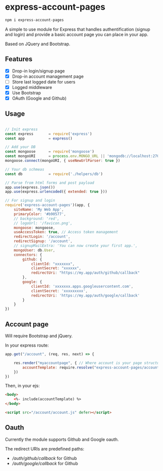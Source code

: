 # express-account-pages

```bash
npm i express-account-pages
```

A simple to use module for Express that handles authentification (signup and login) and provide a basic account page you can place in your app.

Based on JQuery and Bootstrap.

## Features

- [X] Drop-in login/signup page
- [X] Drop-in account management page
- [ ] Store last logged date for users
- [X] Logged middleware
- [X] Use Bootstrap 
- [X] OAuth (Google and Github)

## Usage

```javascript

// Init express
const express 		= require('express')
const app 			= express()

// Add your DB
const mongoose      = require('mongoose')
const mongoURI 		= process.env.MONGO_URL || 'mongodb://localhost:27017/myappdb'
mongoose.connect(mongoURI, { useNewUrlParser: true })

// Your db schmeas
const db 			= require('./helpers/db')

// Parse from html forms and post payload
app.use(express.json()) 
app.use(express.urlencoded({ extended: true }))

// For signup and login
require('express-account-pages')(app, {
	siteName: 'My Web App',
	primaryColor: '#b90577',
	// background: 'red',
	// logoUrl: '/favicon.png',
	mongoose: mongoose,
	useAccessToken: true, // Access token management
	redirectLogin: '/account',
	redirectSignup: '/account',
	// signupMailExtra: 'You can now create your first app.',
	mongoUser: db.User,
	connectors: {
		github: {
			clientId: "xxxxxxx",
			clientSecret: "xxxxxx",
			redirectUri: "https://my.app/auth/github/callback"
		},
		google: {
			clientId: 'xxxxxxx.apps.googleusercontent.com',
			clientSecret: 'xxxxxxxxx',
			redirectUri: 'https://my.app/auth/google/callback'
		}
	}
})

```

## Account page

Will require Bootstrap and jQuery.

In your express route:

```javascript
app.get("/account", (req, res, next) => {

	res.render("myaccountpage", { // Where account is your page structure
		accountTemplate: require.resolve("express-account-pages/account.ejs")
	})
})
```


Then, in your ejs:

```html
<body>
	<%- include(accountTemplate) %>
</body>

<script src="/account/account.js" defer></script>
```

## Oauth

Currently the module supports Github and Google oauth.

The redirect URIs are predefined paths:

- */auth/github/callback* for Github
- */auth/google/callback* for Github
